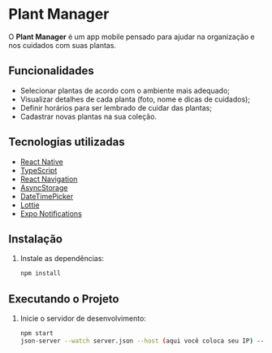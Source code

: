 # Plant Manager

O **Plant Manager** é um app mobile pensado para ajudar na organização e nos cuidados com suas plantas.

## Funcionalidades

- Selecionar plantas de acordo com o ambiente mais adequado;
- Visualizar detalhes de cada planta (foto, nome e dicas de cuidados);
- Definir horários para ser lembrado de cuidar das plantas;
- Cadastrar novas plantas na sua coleção.

## Tecnologias utilizadas

- [React Native](https://reactnative.dev/)
- [TypeScript](https://www.typescriptlang.org/)
- [React Navigation](https://reactnavigation.org/)
- [AsyncStorage](https://react-native-async-storage.github.io/async-storage/)
- [DateTimePicker](https://github.com/react-native-datetimepicker/datetimepicker)
- [Lottie](https://airbnb.io/lottie/#/)
- [Expo Notifications](https://docs.expo.dev/versions/latest/sdk/notifications/)

## Instalação

1. Instale as dependências:

   ```bash
   npm install
   ```

## Executando o Projeto

1. Inicie o servidor de desenvolvimento:

   ```bash
   npm start
   json-server --watch server.json --host (aqui você coloca seu IP) --port 3333
   ```
